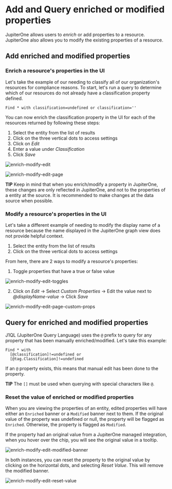 # Add and Query enriched or modified properties 

JupiterOne allows users to *enrich* or add properties to a resource. JupiterOne
also allows you to modify the existing properties of a resource. 

## Add enriched and modified properties

### Enrich a resource's properties in the UI

Let's take the example of our needing to classify all of our organization's
resources for compliance reasons. To start, let's run a query to determine which
of our resources do not already have a classification property defined.

```j1ql
Find * with classification=undefined or classification=''
```

You can now enrich the classification property in the UI for each of the
resources returned by following these steps:

1. Select the entity from the list of results
2. Click on the three vertical dots to access settings
3. Click on *Edit*
4. Enter a value under *Classification*
5. Click *Save*

![enrich-modify-edit](../assets/enrich-modify-edit.png)

![enrich-modify-edit-page](../assets/enrich-modify-edit-page.png)

**TIP** Keep in mind that when you enrich/modify a property in JupiterOne,
these changes are only reflected in JupiterOne, and not to the properties of a
entity at the source. It is recommended to make changes at the data source when
possible.

### Modify a resource's properties in the UI

Let's take a different example of needing to modify the display name of a
resource because the name displayed in the JupiterOne graph view does not
provide helpful context.

1. Select the entity from the list of results
2. Click on the three vertical dots to access settings

From here, there are 2 ways to modify a resource's properties:

1. Toggle properties that have a true or false value

![enrich-modify-edit-toggles](../assets/enrich-modify-edit-toggles.png)

2. Click on *Edit* -> Select *Custom Properties* -> Edit the value next to
   *@displayName-value* -> Click *Save*

![enrich-modify-edit-page-custom-props](../assets/enrich-modify-edit-page-custom-props.png)

## Query for enriched and modified properties

J1QL (JupiterOne Query Language) uses the `@` prefix to query for any property
that has been manually enriched/modified. Let's take this example:

```j1ql
Find * with 
  [@classification]!=undefined or 
  [@tag.Classification]!=undefined
```

If an `@` property exists, this means that manual edit has been done to the
property.

**TIP** The `[]` must be used when querying with special characters like `@`.

### Reset the value of enriched or modified properties

When you are viewing the properties of an entity, edited properties will have either an `Enriched` banner or a `Modified` banner next to them. If the original value of the property was undefined or null, the property will be flagged as `Enriched`. Otherwise, the property is flagged as `Modified`.

If the property had an original value from a JupiterOne managed integration, when you hover over the chip, you will see the original value in a tooltip.

![enrich-modify-edit-modified-banner](../assets/enrich-modify-edit-modified-banner.png)

In both instances, you can reset the property to the original value by clicking on the horizontal dots, and selecting *Reset Value*. This will remove the modified banner.

![enrich-modify-edit-reset-value](../assets/enrich-modify-edit-reset-value.png)


